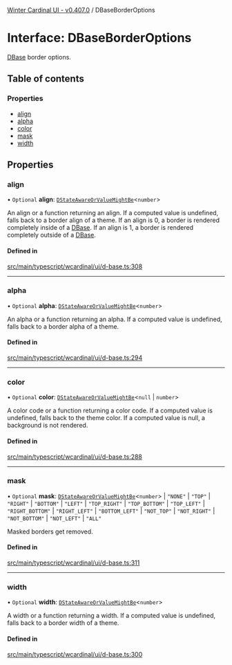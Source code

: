 [Winter Cardinal UI - v0.407.0](../index.md) / DBaseBorderOptions

# Interface: DBaseBorderOptions

[DBase](../classes/DBase.md) border options.

## Table of contents

### Properties

- [align](DBaseBorderOptions.md#align)
- [alpha](DBaseBorderOptions.md#alpha)
- [color](DBaseBorderOptions.md#color)
- [mask](DBaseBorderOptions.md#mask)
- [width](DBaseBorderOptions.md#width)

## Properties

### align

• `Optional` **align**: [`DStateAwareOrValueMightBe`](../index.md#dstateawareorvaluemightbe)\<`number`\>

An align or a function returning an align.
If a computed value is undefined, falls back to a border align of a theme.
If an align is 0, a border is rendered completely inside of a [DBase](../classes/DBase.md).
If an align is 1, a border is rendered completely outside of a [DBase](../classes/DBase.md).

#### Defined in

[src/main/typescript/wcardinal/ui/d-base.ts:308](https://github.com/winter-cardinal/winter-cardinal-ui/blob/v0.407.0/src/main/typescript/wcardinal/ui/d-base.ts#L308)

___

### alpha

• `Optional` **alpha**: [`DStateAwareOrValueMightBe`](../index.md#dstateawareorvaluemightbe)\<`number`\>

An alpha or a function returning an alpha.
If a computed value is undefined, falls back to a border alpha of a theme.

#### Defined in

[src/main/typescript/wcardinal/ui/d-base.ts:294](https://github.com/winter-cardinal/winter-cardinal-ui/blob/v0.407.0/src/main/typescript/wcardinal/ui/d-base.ts#L294)

___

### color

• `Optional` **color**: [`DStateAwareOrValueMightBe`](../index.md#dstateawareorvaluemightbe)\<``null`` \| `number`\>

A color code or a function returning a color code.
If a computed value is undefined, falls back to the theme color.
If a computed value is null, a background is not rendered.

#### Defined in

[src/main/typescript/wcardinal/ui/d-base.ts:288](https://github.com/winter-cardinal/winter-cardinal-ui/blob/v0.407.0/src/main/typescript/wcardinal/ui/d-base.ts#L288)

___

### mask

• `Optional` **mask**: [`DStateAwareOrValueMightBe`](../index.md#dstateawareorvaluemightbe)\<`number`\> \| ``"NONE"`` \| ``"TOP"`` \| ``"RIGHT"`` \| ``"BOTTOM"`` \| ``"LEFT"`` \| ``"TOP_RIGHT"`` \| ``"TOP_BOTTOM"`` \| ``"TOP_LEFT"`` \| ``"RIGHT_BOTTOM"`` \| ``"RIGHT_LEFT"`` \| ``"BOTTOM_LEFT"`` \| ``"NOT_TOP"`` \| ``"NOT_RIGHT"`` \| ``"NOT_BOTTOM"`` \| ``"NOT_LEFT"`` \| ``"ALL"``

Masked borders get removed.

#### Defined in

[src/main/typescript/wcardinal/ui/d-base.ts:311](https://github.com/winter-cardinal/winter-cardinal-ui/blob/v0.407.0/src/main/typescript/wcardinal/ui/d-base.ts#L311)

___

### width

• `Optional` **width**: [`DStateAwareOrValueMightBe`](../index.md#dstateawareorvaluemightbe)\<`number`\>

A width or a function returning a width.
If a computed value is undefined, falls back to a border width of a theme.

#### Defined in

[src/main/typescript/wcardinal/ui/d-base.ts:300](https://github.com/winter-cardinal/winter-cardinal-ui/blob/v0.407.0/src/main/typescript/wcardinal/ui/d-base.ts#L300)
